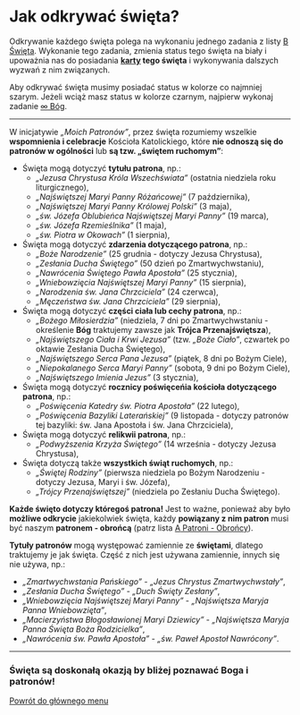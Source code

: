# Jak odkrywać święta?
Odkrywanie każdego święta polega na wykonaniu jednego zadania z listy [<span class="status status-list"><span class="status status-white">B</span> Święta</span>](swieta.md). Wykonanie tego zadania, zmienia status tego święta na <span class="status status-white">biały</span> i upoważnia nas do posiadania **[karty](karty_kolekcjonerskie.md) tego święta** i wykonywania dalszych wyzwań z nim związanych.

Aby odkrywać święta musimy posiadać status w kolorze co najmniej <span class="status status-gray">szarym</span>. Jeżeli wciąż masz status w kolorze <span class="status status-black">czarnym</span>, najpierw wykonaj zadanie [<span class="status status-list"><span class="status status-gray">∞</span> Bóg</span>](bog.md).

---
W inicjatywie _„Moich Patronów”_, przez święta rozumiemy wszelkie **wspomnienia i celebracje** Kościoła Katolickiego, które **nie odnoszą się do patronów w ogólności** lub **są tzw. „świętem ruchomym”**:
- Święta mogą dotyczyć **tytułu patrona**, np.:
  - _„Jezusa Chrystusa Króla Wszechświata”_ (ostatnia niedziela roku liturgicznego),
  - _„Najświętszej Maryi Panny Różańcowej”_ (7 października),
  - _„Najświętszej Maryi Panny Królowej Polski”_ (3 maja),
  - _„św. Józefa Oblubieńca Najświętszej Maryi Panny”_ (19 marca),
  - _„św. Józefa Rzemieślnika”_ (1 maja),
  - _„św. Piotra w Okowach”_ (1 sierpnia),
- Święta mogą dotyczyć **zdarzenia dotyczącego patrona**, np.:
  - _„Boże Narodzenie”_ (25 grudnia - dotyczy Jezusa Chrystusa),
  - _„Zesłania Ducha Świętego”_ (50 dzień po Zmartwychwstaniu),
  - _„Nawrócenia Świętego Pawła Apostoła”_ (25 stycznia),
  - _„Wniebowzięcia Najświętszej Maryi Panny”_ (15 sierpnia),
  - _„Narodzenia św. Jana Chrzciciela”_ (24 czerwca),
  - _„Męczeństwa św. Jana Chrzciciela”_ (29 sierpnia),
- Święta mogą dotyczyć **części ciała lub cechy patrona**, np.:
  - _„Bożego Miłosierdzia”_ (niedziela, 7 dni po Zmartwychwstaniu - określenie **Bóg** traktujemy zawsze jak **Trójca Przenajświętsza**),
  - _„Najświętszego Ciała i Krwi Jezusa”_ (tzw. _„Boże Ciało”_, czwartek po oktawie Zesłania Ducha Świętego),
  - _„Najświętszego Serca Pana Jezusa”_ (piątek, 8 dni po Bożym Ciele),
  - _„Niepokalanego Serca Maryi Panny”_ (sobota, 9 dni po Bożym Ciele),
  - _„Najświętszego Imienia Jezus”_ (3 stycznia),
- Święta mogą dotyczyć **rocznicy poświęceńia kościoła dotyczącego patrona**, np.:
  - _„Poświęcenia Katedry św. Piotra Apostoła”_ (22 lutego),
  - _„Poświęcenia Bazyliki Laterańskiej”_ (9 listopada - dotyczy patronów tej bazyliki: św. Jana Apostoła i św. Jana Chrzciciela),
- Święta mogą dotyczyć **relikwii patrona**, np.:
  - _„Podwyższenia Krzyża Świętego”_ (14 września - dotyczy Jezusa Chrystusa),
- Święta dotyczą także **wszystkich świąt ruchomych**, np.:
  - _„Świętej Rodziny”_ (pierwsza niedziela po Bożym Narodzeniu - dotyczy Jezusa, Maryi i św. Józefa),
  - _„Trójcy Przenajświętszej”_ (niedziela po Zesłaniu Ducha Świętego).

**Każde święto dotyczy któregoś patrona!** Jest to ważne, ponieważ aby było **możliwe odkrycie** jakiekolwiek święta, każdy **powiązany z nim patron** musi być naszym **patronem - obrońcą** (patrz lista [<span class="status status-list"><span class="status status-blue">A</span> Patroni - Obrońcy</span>](patroni_obroncy.md)).

**Tytuły patronów** mogą występować zamiennie ze **świętami**, dlatego traktujemy je jak święta. Część z nich jest używana zamiennie, innych się nie używa, np.:
  - _„Zmartwychwstania Pańskiego”_ - _„Jezus Chrystus Zmartwychwstały”_,
  - _„Zesłania Ducha Świętego”_ - _„Duch Święty Zesłany”_,
  - _„Wniebowzięcia Najświętszej Maryi Panny”_ - _„Najświętsza Maryja Panna Wniebowzięta”_,
  - _„Macierzyństwa Błogosławionej Maryi Dziewicy”_ - _„Najświętsza Maryja Panna Święta Boża Rodzicielka”_,
  - _„Nawrócenia św. Pawła Apostoła”_ - _„św. Paweł Apostoł Nawrócony”_.
---
### <div class="colored centered">Święta są doskonałą okazją by bliżej poznawać Boga i patronów!</div>

[Powrót do głównego menu](index.md)
